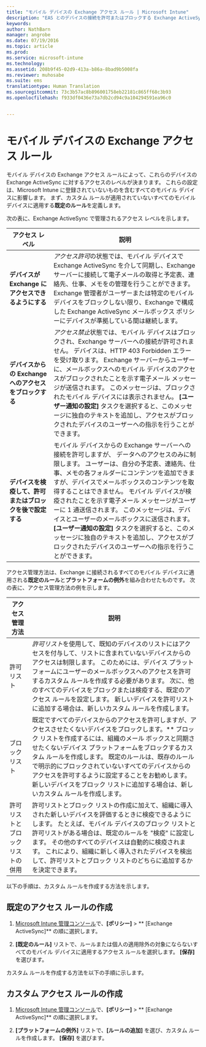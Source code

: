 ```yaml
---
title: "モバイル デバイスの Exchange アクセス ルール | Microsoft Intune"
description: "EAS とのデバイスの接続を許可またはブロックする Exchange ActiveSync アクセス ルール"
keywords: 
author: NathBarn
manager: angrobe
ms.date: 07/19/2016
ms.topic: article
ms.prod: 
ms.service: microsoft-intune
ms.technology: 
ms.assetid: 208b9f45-02d9-413a-b86a-8bad9b5008fa
ms.reviewer: muhosabe
ms.suite: ems
translationtype: Human Translation
ms.sourcegitcommit: 73c3b57ac8b896001758eb22181c865ff68c3b93
ms.openlocfilehash: f933df0436e73a7db2cd94c9a104294591ea96c0


---
```


# モバイル デバイスの Exchange アクセス ルール
モバイル デバイスの Exchange アクセス ルールによって、これらのデバイスの Exchange ActiveSync に対するアクセスのレベルが決まります。 これらの設定は、Microsoft Intune に登録されていないものを含むすべてのモバイル デバイスに影響します。 まず、カスタム ルールが適用されていないすべてのモバイル デバイスに適用する**既定のルール**を定義します。

次の表に、Exchange ActiveSync で管理されるアクセス レベルを示します。

|アクセス レベル|説明|
|----------------|---------------|
|**デバイスが Exchange にアクセスできるようにする**|*アクセス許可*の状態では、モバイル デバイスで Exchange ActiveSync を介して同期し、Exchange サーバーに接続して電子メールの取得と予定表、連絡先、仕事、メモをの管理を行うことができます。 Exchange 管理者がユーザーまたは特定のモバイル デバイスをブロックしない限り、Exchange で構成した Exchange ActiveSync メールボックス ポリシーにデバイスが準拠している間は継続します。|
|**デバイスからの Exchange へのアクセスをブロックする**|*アクセス禁止*状態では、モバイル デバイスはブロックされ、Exchange サーバーへの接続が許可されません。 デバイスは、HTTP 403 Forbidden エラーを受け取ります。 Exchange サーバーからユーザーに、メールボックスへのモバイル デバイスのアクセスがブロックされたことを示す電子メール メッセージが送信されます。 このメッセージは、ブロックされたモバイル デバイスには表示されません。 **[ユーザー通知の設定]** タスクを選択すると、このメッセージに独自のテキストを追加し、アクセスがブロックされたデバイスのユーザーへの指示を行うことができます。 |
|**デバイスを検疫して、許可またはブロックを後で設定する**|モバイル デバイスからの Exchange サーバーへの接続を許可しますが、 データへのアクセスのみに制限します。 ユーザーは、自分の予定表、連絡先、仕事、メモの各フォルダーにコンテンツを追加できますが、デバイスでメールボックスのコンテンツを取得することはできません。 モバイル デバイスが検疫されたことを示す電子メール メッセージがユーザーに 1 通送信されます。 このメッセージは、デバイスとユーザーのメールボックスに送信されます。 **[ユーザー通知の設定]** タスクを選択すると、このメッセージに独自のテキストを追加し、アクセスがブロックされたデバイスのユーザーへの指示を行うことができます。|

アクセス管理方法は、Exchange に接続されるすべてのモバイル デバイスに適用される**既定のルール**と**プラットフォームの例外**を組み合わせたものです。 次の表に、アクセス管理方法の例を示します。

|アクセス管理方法|説明|
|-------------------|---------------|
|許可リスト|*許可リスト*を使用して、既知のデバイスのリストにはアクセスを付与して、リストに含まれていないデバイスからのアクセスは制限します。 このためには、デバイス プラットフォームにユーザーのメールボックスへのアクセスを許可するカスタム ルールを作成する必要があります。 次に、他のすべてのデバイスをブロックまたは検疫する、既定のアクセス ルールを設定します。 新しいデバイスを許可リストに追加する場合は、新しいカスタム ルールを作成します。|
|ブロック リスト|既定ですべてのデバイスからのアクセスを許可しますが、アクセスさせたくないデバイスをブロックします。** ブロック リストを作成するには、組織のメール ボックスと同期させたくないデバイス プラットフォームをブロックするカスタム ルールを作成します。 既定のルールは、既存のルールで明示的にブロックされていないすべてのデバイスからのアクセスを許可するように設定することをお勧めします。 新しいデバイスをブロック リストに追加する場合は、新しいカスタム ルールを作成します。|
|許可リストとブロック リストの併用|許可リストとブロック リストの作成に加えて、組織に導入された新しいデバイスを評価するときに検疫できるようにします。 たとえば、モバイル デバイスのブロック リストと許可リストがある場合は、既定のルールを "検疫" に設定します。 その他のすべてのデバイスは自動的に検疫されます。 これにより、組織に新しく導入されたデバイスを検出して、許可リストとブロック リストのどちらに追加するかを決定できます。|
以下の手順は、カスタム ルールを作成する方法を示します。

## 既定のアクセス ルールの作成

1.  [Microsoft Intune 管理コンソール](http://manage.microsoft.com)で、**[ポリシー]** &gt; ** [Exchange ActiveSync]** の順に選択します。

2.  **[既定のルール]** リストで、ルールまたは個人の適用除外の対象にならないすべてのモバイル デバイスに適用するアクセス ルールを選択します。 **[保存]** を選びます。

カスタム ルールを作成する方法を以下の手順に示します。

## カスタム アクセス ルールの作成

1. [Microsoft Intune 管理コンソール](http://manage.microsoft.com)で、**[ポリシー]** &gt; ** [Exchange ActiveSync]** の順に選択します。

2.  **[プラットフォームの例外]** リストで、**[ルールの追加]** を選び、カスタム ルールを作成します。 **[保存]** を選びます。



<!--HONumber=Sep16_HO1-->


